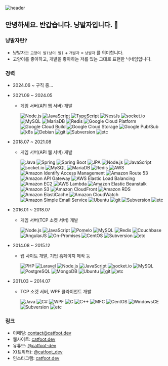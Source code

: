![header](https://capsule-render.vercel.app/api?type=Waving&color=6979b5&height=200&section=header&text=냥발자%20::%20catfoot.dev&fontSize=52&fontColor=fff)

## 안녕하세요. 반갑습니다. 냥발자입니다. 👋

### 냥발자란?
* 냥발자는 `고양이 발(냥이 발)` + `개발자` = `냥발자` 를 의미합니다.
* 고양이를 좋아하고, 개발을 좋아하는 저를 있는 그대로 표현한 닉네임입니다.

### 경력
* 2024.06 ~ 구직 중...
 
* 2021.09 ~ 2024.05
  - 게임 서버(API 웹 서버) 개발
    
    ![Node.js](https://img.shields.io/badge/Node.js-%23339933.svg?style=flat-square&logo=node.js&logoColor=white)
    ![JavaScript](https://img.shields.io/badge/JavaScript-F7DF1E.svg?style=flat-square&logo=javascript&logoColor=white)
    ![TypeScript](https://img.shields.io/badge/TypeScript-3178C6.svg?style=flat-square&logo=typescript&logoColor=white)
    ![NestJs](https://img.shields.io/badge/NestJs-ea2845?style=flat-square&logo=nestjs&logoColor=white)
    ![socket.io](https://img.shields.io/badge/Socket.io-010101?style=flat-square&logo=Socket.io&logoColor=white)
    ![MySQL](https://img.shields.io/badge/MySQL-4479A1?style=flat-square&logo=MySQL&logoColor=white)
    ![MariaDB](https://img.shields.io/badge/MariaDB-003545?style=flat-square&logo=MariaDB&logoColor=white)
    ![Redis](https://img.shields.io/badge/Redis-FF4438?style=flat-square&logo=Redis&logoColor=white)
    ![Google Cloud Platform](https://img.shields.io/badge/Google%20Cloud-4285F4?style=flat-square&logo=Google%20Cloud&logoColor=white)
    ![Google Cloud Build](https://img.shields.io/badge/Google%20Cloud%20Build-AECBFA?style=flat-square)
    ![Google Cloud Storage](https://img.shields.io/badge/Google%20Cloud%20Storage-AECBFA?style=flat-square&logo=Google%20Cloud%20Storage&logoColor=black)
    ![Google Pub/Sub](https://img.shields.io/badge/Google%20Pub%2FSub-AECBFA?style=flat-square&logo=Google%20Pub%2FSub&logoColor=black)
    ![k8s](https://img.shields.io/badge/Kubernetes-326CE5?style=flat-square&logo=Kubernetes&logoColor=white)
    ![Debian](https://img.shields.io/badge/Debian-A81D33?style=flat-square&logo=Debian&logoColor=white)
    ![git](https://img.shields.io/badge/git-F05032.svg?style=flat-square&logo=git&logoColor=white)
    ![Subversion](https://img.shields.io/badge/Subversion-809CC9.svg?style=flat-square&logo=subversion&logoColor=white)
    ![etc](https://img.shields.io/badge/etc...-333333?style=flat-square)

* 2018.07 ~ 2021.08
  - 게임 서버(API 웹 서버) 개발
 
    ![Java](https://img.shields.io/badge/Java-6DB33F.svg?style=flat-square)
    ![Spring](https://img.shields.io/badge/Spring-6DB33F.svg?style=flat-square&logo=Spring&logoColor=white)
    ![Spring Boot](https://img.shields.io/badge/Spring%20Boot-6DB33F.svg?style=flat-square&logo=Spring%20Boot&logoColor=white)
    ![JPA](https://img.shields.io/badge/JPA-6DB33F.svg?style=flat-square)
    ![Node.js](https://img.shields.io/badge/Node.js-%23339933.svg?style=flat-square&logo=node.js&logoColor=white)
    ![JavaScript](https://img.shields.io/badge/JavaScript-F7DF1E.svg?style=flat-square&logo=javascript&logoColor=white)
    ![socket.io](https://img.shields.io/badge/Socket.io-010101?style=flat-square&logo=Socket.io&logoColor=white)
    ![MySQL](https://img.shields.io/badge/MySQL-4479A1?style=flat-square&logo=MySQL&logoColor=white)
    ![MariaDB](https://img.shields.io/badge/MariaDB-003545?style=flat-square&logo=MariaDB&logoColor=white)
    ![Redis](https://img.shields.io/badge/Redis-FF4438?style=flat-square&logo=Redis&logoColor=white)
    ![AWS](https://img.shields.io/badge/Amazon%20Web%20Services-232F3E?style=flat-square&logo=Amazon%20Web%20Services&logoColor=white)
    ![Amazon Identify Access Management](https://img.shields.io/badge/Amazon%20Identify%20Access%20Management-DD344C?style=flat-square&logo=amazoniam&logoColor=white)
    ![Amazon Route 53](https://img.shields.io/badge/Amazon%20Route%2053-8C4FFF?style=flat-square&logo=amazonroute53&logoColor=white)
    ![Amazon API Gateway](https://img.shields.io/badge/Amazon%20API%20Gateway-FF4F8B?style=flat-square&logo=amazonapigateway&logoColor=white)
    ![AWS Elastic Load Balancing](https://img.shields.io/badge/AWS%20Elastic%20Load%20Balancing-8C4FFF?style=flat-square&logo=awselasticloadbalancing&logoColor=white)
    ![Amazon EC2](https://img.shields.io/badge/Amazon%20EC2-FF9900?style=flat-square&logo=amazonec2&logoColor=white)
    ![AWS Lambda](https://img.shields.io/badge/AWS%20Lambda-FF9900?style=flat-square&logo=awslambda&logoColor=white)
    ![Amazon Elastic Beanstalk](https://img.shields.io/badge/Amazon%20Elastic%20Beanstalk-FF9900?style=flat-square)
    ![Amazon S3](https://img.shields.io/badge/Amazon%20S3-569A31?style=flat-square&logo=amazons3&logoColor=white)
    ![Amazon CloudFront](https://img.shields.io/badge/Amazon%20CloudFront-FF9900?style=flat-square)
    ![Amazon RDS](https://img.shields.io/badge/Amazon%20RDS-527FFF?style=flat-square&logo=amazonrds&logoColor=white)
    ![Amazon ElastiCache](https://img.shields.io/badge/Amazon%20ElastiCache-C925D1?style=flat-square&logo=amazonelasticache&logoColor=white)
    ![Amazon CloudWatch](https://img.shields.io/badge/Amazon%20Cloud%20Watch-FF4F8B?style=flat-square&logo=amazoncloudwatch&logoColor=white)
    ![Amazon Simple Email Service](https://img.shields.io/badge/Amazon%20Simple%20Email%20Service-DD344C?style=flat-square&logo=amazonsimpleemailservice&logoColor=white)
    ![Ubuntu](https://img.shields.io/badge/Ubuntu-E95420?style=flat-square&logo=ubuntu&logoColor=white)
    ![git](https://img.shields.io/badge/git-F05032.svg?style=flat-square&logo=git&logoColor=white)
    ![Subversion](https://img.shields.io/badge/Subversion-809CC9.svg?style=flat-square&logo=subversion&logoColor=white)
    ![etc](https://img.shields.io/badge/etc...-333333?style=flat-square)
    
* 2016.01 ~ 2018.07
  - 게임 서버(TCP 소켓 서버) 개발

    ![Node.js](https://img.shields.io/badge/Node.js-%23339933.svg?style=flat-square&logo=node.js&logoColor=white)
    ![JavaScript](https://img.shields.io/badge/JavaScript-F7DF1E.svg?style=flat-square&logo=javascript&logoColor=white)
    ![Pomelo](https://img.shields.io/badge/Pomelo-DD1100?style=flat-square)
    ![MySQL](https://img.shields.io/badge/MySQL-4479A1?style=flat-square&logo=MySQL&logoColor=white)
    ![Redis](https://img.shields.io/badge/Redis-FF4438?style=flat-square&logo=Redis&logoColor=white)
    ![Couchbase](https://img.shields.io/badge/Couchbase-EA2328?style=flat-square&logo=couchbase&logoColor=white)
    ![AngularJS](https://img.shields.io/badge/AngularJS-FF0000?style=flat-square&logo=angular&logoColor=white)
    ![On-Promises](https://img.shields.io/badge/On–Promises-FFFFFF?style=flat-square)
    ![CentOS](https://img.shields.io/badge/CentOS-262577?style=flat-square&logo=centos&logoColor=white)
    ![Subversion](https://img.shields.io/badge/Subversion-809CC9.svg?style=flat-square&logo=subversion&logoColor=white)
    ![etc](https://img.shields.io/badge/etc...-333333?style=flat-square)

* 2014.08 ~ 2015.12
  - 웹 사이트 개발, 기업 홈페이지 제작 등

    ![PHP](https://img.shields.io/badge/PHP-777BB4.svg?style=flat-square&logo=php&logoColor=white)
    ![Laravel](https://img.shields.io/badge/Laravel-FF2D20.svg?style=flat-square&logo=laravel&logoColor=white)
    ![Node.js](https://img.shields.io/badge/Node.js-%23339933.svg?style=flat-square&logo=node.js&logoColor=white)
    ![JavaScript](https://img.shields.io/badge/JavaScript-F7DF1E.svg?style=flat-square&logo=javascript&logoColor=white)
    ![socket.io](https://img.shields.io/badge/Socket.io-010101?style=flat-square&logo=Socket.io&logoColor=white)
    ![MySQL](https://img.shields.io/badge/MySQL-4479A1?style=flat-square&logo=MySQL&logoColor=white)
    ![PostgreSQL](https://img.shields.io/badge/PostgrSQL-4169E1?style=flat-square&logo=postgresql&logoColor=white)
    ![MongoDB](https://img.shields.io/badge/MongoDB-47A248?style=flat-square&logo=mongodb&logoColor=white)
    ![Ubuntu](https://img.shields.io/badge/Ubuntu-E95420?style=flat-square&logo=ubuntu&logoColor=white)
    ![git](https://img.shields.io/badge/git-F05032.svg?style=flat-square&logo=git&logoColor=white)
    ![etc](https://img.shields.io/badge/etc...-333333?style=flat-square)

* 2011.03 ~ 2014.07
  - TCP 소켓 서버, WPF 클라이언트 개발
 
    ![Java](https://img.shields.io/badge/Java-6DB33F.svg?style=flat-square)
    ![C#](https://img.shields.io/badge/C%23-00599C.svg?style=flat-square&logo=C-Sharp&logoColor=white)
    ![WPF](https://img.shields.io/badge/WPF-1cced0.svg?style=flat-square)
    ![C](https://img.shields.io/badge/C-A8B9CC.svg?style=flat-square&logo=c&logoColor=black)
    ![C++](https://img.shields.io/badge/C%2B%2B-00599C.svg?style=flat-square&logo=cplusplus&logoColor=white)
    ![MFC](https://img.shields.io/badge/MFC-f75500.svg?style=flat-square)
    ![CentOS](https://img.shields.io/badge/CentOS-262577?style=flat-square&logo=centos&logoColor=white)
    ![WindowsCE](https://img.shields.io/badge/WindowsCE-0a8186.svg?style=flat-square)
    ![Subversion](https://img.shields.io/badge/Subversion-809CC9.svg?style=flat-square&logo=subversion&logoColor=white)
    ![etc](https://img.shields.io/badge/etc...-333333?style=flat-square)

### 링크
* 이메일: <a href="javascript:location.href = 'mai' + 'lto:' + ['contact','catfoot.dev'].join('@')">contact@catfoot.dev</a>
* 웹사이트: [catfoot.dev](https://catfoot.dev)
* 유튜브: [@catfoot-dev](https://youtube.com/@catfoot-dev)
* X(트위터): [@catfoot_dev](https://x.com/catfoot_dev)
* 인스타그램: [catfoot.dev](https://www.instagram.com/catfoot.dev)

